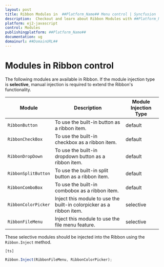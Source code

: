 ```yaml
---
layout: post
title: Ribbon Modules in  ##Platform_Name## Menu control | Syncfusion
description:  Checkout and learn about Ribbon Modules with ##Platform_Name## Menu control of Syncfusion Essential JS 2 and more details.
platform: ej2-javascript
control: Modules
publishingplatform: ##Platform_Name##
documentation: ug
domainurl: ##DomainURL##
---
```


# Modules in Ribbon control

The following modules are available in Ribbon. If the module injection type is **selective**, manual injection is required to extend the Ribbon's functionality.

| Module | Description | Module Injection Type |
|------|-------------|------|
| `RibbonButton` | To use the built-in button as a ribbon item. | default |
| `RibbonCheckBox` | To use the built-in checkbox as a ribbon item.| default |
| `RibbonDropDown` | To use the built-in dropdown button as a ribbon item.| default |
| `RibbonSplitButton` | To use the built-in split button as a ribbon item.| default |
| `RibbonComboBox` | To use the built-in combobox as a ribbon item. | default |
| `RibbonColorPicker` | Inject this module to use the built-in colorpicker as a ribbon item.| selective |
| `RibbonFileMenu` | Inject this module to use the file menu feature.| selective |

These selective modules should be injected into the Ribbon using the `Ribbon.Inject` method.

`[ts]`

```typescript
Ribbon.Inject(RibbonFileMenu, RibbonColorPicker);
```
